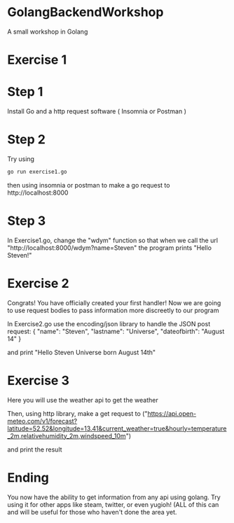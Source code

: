# GolangBackendWorkshop
A small workshop in Golang

# Exercise 1
# Step 1

Install Go and a http request software ( Insomnia or Postman )

# Step 2

Try using
```bash
go run exercise1.go
```
then using insomnia or postman to make a go request to http://localhost:8000

# Step 3

In Exercise1.go, change the "wdym" function so that when we call the url "http://localhost:8000/wdym?name=Steven" the program prints "Hello Steven!"

# Exercise 2

Congrats! You have officially created your first handler! Now we are going to use request bodies to pass information more discreetly to our program

In Exercise2.go use the encoding/json library to handle the JSON post request:
{
	"name": "Steven",
	"lastname": "Universe",
	"dateofbirth": "August 14"
}

and print "Hello Steven Universe born August 14th"

# Exercise 3

Here you will use the weather api to get the weather

Then, using http library, make a get request to ("https://api.open-meteo.com/v1/forecast?latitude=52.52&longitude=13.41&current_weather=true&hourly=temperature_2m,relativehumidity_2m,windspeed_10m")

and print the result

# Ending

You now have the ability to get information from any api using golang. Try using it for other apps like steam, twitter, or even yugioh! (ALL of this can and will be useful for those who haven't done the area yet.
